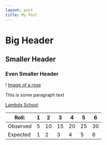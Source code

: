 ```yaml
---
layout: post
title: My Post
---
```


# Big Header

## Smaller Header

### Even Smaller Header

! [Image of a rose](https://encrypted-tbn0.gstatic.com/images?q=tbn%3AANd9GcT3pORCgC-qdzZWTFviKYFrPb3JYjNKBy6JLxdrsAwjS9sLmrel&usqp=CAU)


This is some paragraph text

[Lambda School](https://lambdaschool.com)

|  Roll: | 1  | 2  |  3 | 4  | 5  |  6 |
|---|---|---|---|---|---|---|
| Observed  | 5  | 10  |  15 | 20  | 25  | 30  |
| Expected  |  1 | 2 |  3 |  4 | 5  | 6  |
